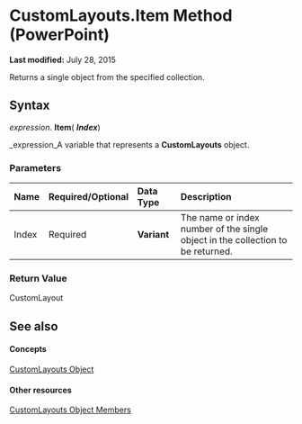
# CustomLayouts.Item Method (PowerPoint)

 **Last modified:** July 28, 2015

Returns a single object from the specified collection.

## Syntax

 _expression_. **Item**( **_Index_**)

 _expression_A variable that represents a  **CustomLayouts** object.


### Parameters



|**Name**|**Required/Optional**|**Data Type**|**Description**|
|:-----|:-----|:-----|:-----|
|Index|Required| **Variant**|The name or index number of the single object in the collection to be returned.|

### Return Value

CustomLayout


## See also


#### Concepts


 [CustomLayouts Object](9ce682fb-545c-55cb-e9ac-3475f7556af1.md)
#### Other resources


 [CustomLayouts Object Members](c7496788-84ba-be9a-9c39-3fbbe36186b2.md)
